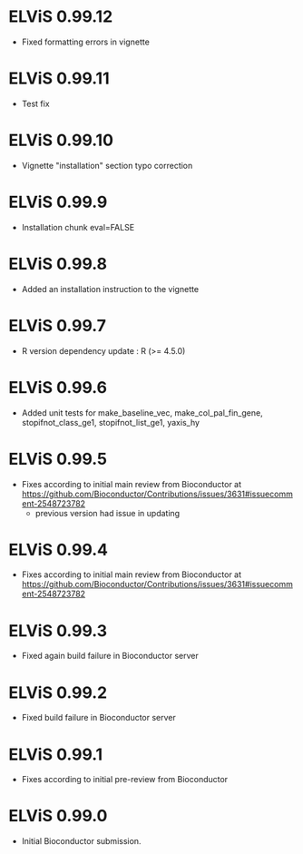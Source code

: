 # ELViS 0.99.12
* Fixed formatting errors in vignette

# ELViS 0.99.11
* Test fix

# ELViS 0.99.10
* Vignette "installation" section typo correction

# ELViS 0.99.9
* Installation chunk eval=FALSE

# ELViS 0.99.8
* Added an installation instruction to the vignette


# ELViS 0.99.7
* R version dependency update : R (>= 4.5.0)

# ELViS 0.99.6
* Added unit tests for make_baseline_vec, make_col_pal_fin_gene, stopifnot_class_ge1, stopifnot_list_ge1, yaxis_hy

# ELViS 0.99.5

* Fixes according to initial main review from Bioconductor at https://github.com/Bioconductor/Contributions/issues/3631#issuecomment-2548723782
  - previous version had issue in updating

# ELViS 0.99.4

* Fixes according to initial main review from Bioconductor at https://github.com/Bioconductor/Contributions/issues/3631#issuecomment-2548723782

# ELViS 0.99.3

* Fixed again build failure in Bioconductor server

# ELViS 0.99.2

* Fixed build failure in Bioconductor server

# ELViS 0.99.1

* Fixes according to initial pre-review from Bioconductor

# ELViS 0.99.0

* Initial Bioconductor submission.
